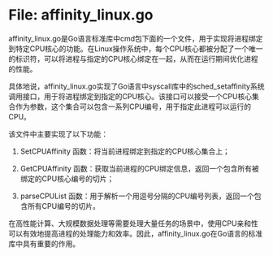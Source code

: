 # File: affinity_linux.go

affinity_linux.go是Go语言标准库中cmd包下面的一个文件，用于实现将进程绑定到特定CPU核心的功能。在Linux操作系统中，每个CPU核心都被分配了一个唯一的标识符，可以将进程与指定的CPU核心绑定在一起，从而在运行期间优化进程的性能。

具体地说，affinity_linux.go实现了Go语言中syscall库中的sched_setaffinity系统调用接口，用于将进程绑定到指定的CPU核心。该接口可以接受一个CPU核心集合作为参数，这个集合可以包含一系列CPU编号，用于指定此进程可以运行的CPU。

该文件中主要实现了以下功能：

1. SetCPUAffinity 函数：将当前进程绑定到指定的CPU核心集合上；

2. GetCPUAffinity 函数：获取当前进程的CPU绑定信息，返回一个包含所有被绑定的CPU核心编号的切片；

3. parseCPUList 函数：用于解析一个用逗号分隔的CPU编号列表，返回一个包含所有CPU编号的切片。

在高性能计算、大规模数据处理等需要处理大量任务的场景中，使用CPU亲和性可以有效地提高进程的处理能力和效率。因此，affinity_linux.go在Go语言的标准库中具有重要的作用。

